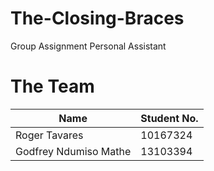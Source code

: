 # The-Closing-Braces
Group Assignment Personal Assistant

# The Team
| Name								| Student No. |
| --------------------------------- | ----------- |
| Roger Tavares 	| 10167324    |
| Godfrey Ndumiso Mathe  					| 13103394   |
